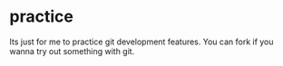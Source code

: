 # practice
Its just for me to practice git development features. You can fork if you wanna try out something with git.
